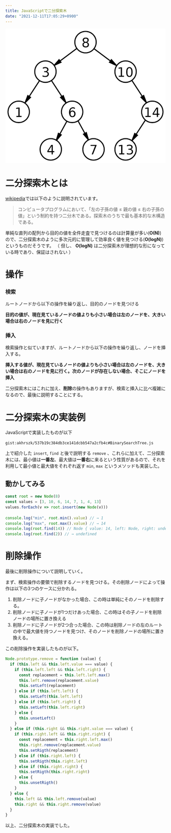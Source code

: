 ```yaml
---
title: JavaScriptで二分探索木
date: "2021-12-11T17:05:29+0900"
---
```


[![二分探索木](./binary-search-tree.png)](https://ja.wikipedia.org/wiki/%E4%BA%8C%E5%88%86%E6%8E%A2%E7%B4%A2%E6%9C%A8)

# 二分探索木とは

[wikipedia](https://ja.wikipedia.org/wiki/%E4%BA%8C%E5%88%86%E6%8E%A2%E7%B4%A2%E6%9C%A8)では以下のように説明されています。

> コンピュータプログラムにおいて、「左の子孫の値 ≤ 親の値 ≤ 右の子孫の値」という制約を持つ二分木である。探索木のうちで最も基本的な木構造である。

単純な直列の配列から目的の値を全件走査で見つけるのは計算量が多い(**O(N)**)ので、二分探索木のように多次元的に管理して効率良く値を見つける(**O(logN)**)というものだそうです。
（ 但し、 **O(logN)** は二分探索木が理想的な形になっている時であり、保証はされない ）

# 操作

### 検索

ルートノードから以下の操作を繰り返し、目的のノードを見つける

**目的の値が、現在見ているノードの値よりも小さい場合は左のノードを、大きい場合は右のノードを見に行く**

### 挿入

検索操作と似ていますが、ルートノードから以下の操作を繰り返し、ノードを挿入する。

**挿入する値が、現在見ているノードの値よりも小さい場合は左のノードを、大きい場合は右のノードを見に行く。次のノードが存在しない場合、そこにノードを挿入**

二分探索木にはこれに加え、**削除**の操作もありますが、検索と挿入に比べ複雑になるので、最後に説明することにする。

# 二分探索木の実装例

JavaScriptで実装したものが以下

`gist:akhrszk/537b19c384db3ce141dcbb547a2cfb4c#BinarySearchTree.js`


上で紹介した `insert`, `find` と後で説明する `remove` 、これらに加えて、二分探索木には、最小値は**一番左**、最大値は**一番右**に来るという性質があるので、それを利用して最小値と最大値をそれぞれ返す `min`, `max` というメソッドも実装した。

## 動かしてみる

```javascript
const root = new Node(8)
const values = [3, 10, 6, 14, 7, 1, 4, 13]
values.forEach(v => root.insert(new Node(v)))

console.log("min", root.min().value) // → 1
console.log("max", root.max().value) // → 14
console.log(root.find(14)) // Node { value: 14, left: Node, right: undefied}
console.log(root.find(2)) // → undefined
```

# 削除操作

最後に削除操作について説明していく。

まず、検索操作の要領で削除するノードを見つける。その削除ノードによって操作は以下の3つのケースに分かれる。

1. 削除ノードに子ノードがなかった場合、この時は単純にそのノードを削除する。
2. 削除ノードに子ノードが1つだけあった場合、この時はその子ノードを削除ノードの場所に置き換える
3. 削除ノードに子ノードが2つ合った場合、この時は削除ノードの左のルートの中で最大値を持つノードを見つけ、そのノードを削除ノードの場所に置き換える。

この削除操作を実装したものが以下。

```javascript
Node.prototype.remove = function (value) {
  if (this.left && this.left.value === value) {
    if (this.left.left && this.left.right) {
      const replacement = this.left.left.max()
      this.left.remove(replacement.value)
      this.setLeft(replacement)
    } else if (this.left.left) {
      this.setLeft(this.left.left)
    } else if (this.left.right) {
      this.setLeft(this.left.right)
    } else {
      this.unsetLeft()
    }
  } else if (this.right && this.right.value === value) {
    if (this.right.left && this.right.right) {
      const replacement = this.right.left.max()
      this.right.remove(replacement.value)
      this.setRigth(replacement)
    } else if (this.right.left) {
      this.setRigth(this.right.left)
    } else if (this.right.right) {
      this.setRigth(this.right.right)
    } else {
      this.unsetRigth()
    }
  } else {
    this.left && this.left.remove(value)
    this.right && this.right.remove(value)
  }
}
```

以上、二分探索木の実装でした。
